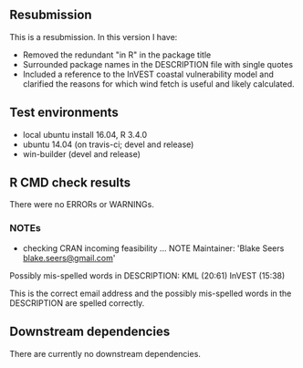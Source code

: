 ## Resubmission
This is a resubmission. In this version I have:

* Removed the redundant "in R" in the package title
* Surrounded package names in the DESCRIPTION file with single quotes
* Included a reference to the InVEST coastal vulnerability model and clarified
  the reasons for which wind fetch is useful and likely calculated.

## Test environments
* local ubuntu install 16.04, R 3.4.0
* ubuntu 14.04 (on travis-ci; devel and release)
* win-builder (devel and release)

## R CMD check results
There were no ERRORs or WARNINGs.

### NOTEs
* checking CRAN incoming feasibility ... NOTE
    Maintainer: 'Blake Seers <blake.seers@gmail.com>'
    
Possibly mis-spelled words in DESCRIPTION:
  KML (20:61)
  InVEST (15:38)

This is the correct email address and the possibly mis-spelled words in the 
DESCRIPTION are spelled correctly.

## Downstream dependencies
There are currently no downstream dependencies.